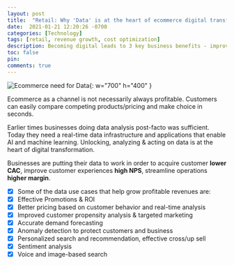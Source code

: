 ```yaml
---
layout: post
title:  "Retail: Why 'Data'​ is at the heart of ecommerce digital transformation?"
date:  2021-01-21 12:20:26 -0700
categories: [Technology]
tags: [retail, revenue growth, cost optimization]
description: Becoming digital leads to 3 key business benefits - improved customer experience, data driven, agile and low cost
toc: false
pin: 
comments: true
---
```


![Ecommerce need for Data](https://ketanhm.github.io/images/retail.jpeg){: w="700" h="400" }

Ecommerce as a channel is not necessarily always profitable. Customers can easily compare competing products/pricing and make choice in seconds. 

Earlier times businesses doing data analysis post-facto was sufficient. Today they need a real-time data infrastructure and applications that enable AI and machine learning. Unlocking, analyzing & acting on data is at the heart of digital transformation. 

Businesses are putting their data to work in order to acquire customer **lower CAC**, improve customer experiences **high NPS**, streamline operations **higher margin**.

- [X] Some of the data use cases that help grow profitable revenues are:
- [X] Effective Promotions & ROI
- [X] Better pricing based on customer behavior and real-time analysis
- [X] Improved customer propensity analysis & targeted marketing
- [X] Accurate demand forecasting
- [X] Anomaly detection to protect customers and business
- [X] Personalized search and recommendation, effective cross/up sell
- [X] Sentiment analysis
- [X] Voice and image-based search
